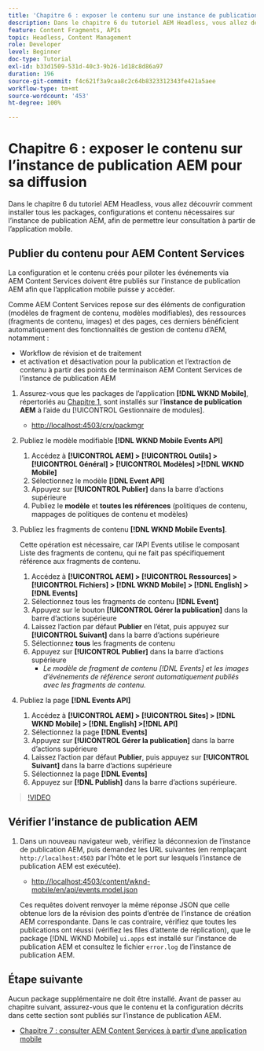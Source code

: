 ```yaml
---
title: 'Chapitre 6 : exposer le contenu sur une instance de publication AEM en tant que JSON - Content Services'
description: Dans le chapitre 6 du tutoriel AEM Headless, vous allez découvrir comment installer tous les packages, configurations et contenu nécessaires sur l’instance de publication AEM, afin de permettre leur consultation à partir de l’application mobile.
feature: Content Fragments, APIs
topic: Headless, Content Management
role: Developer
level: Beginner
doc-type: Tutorial
exl-id: b33d1509-531d-40c3-9b26-1d18c8d86a97
duration: 196
source-git-commit: f4c621f3a9caa8c2c64b8323312343fe421a5aee
workflow-type: tm+mt
source-wordcount: '453'
ht-degree: 100%

---
```


# Chapitre 6 : exposer le contenu sur l’instance de publication AEM pour sa diffusion

Dans le chapitre 6 du tutoriel AEM Headless, vous allez découvrir comment installer tous les packages, configurations et contenu nécessaires sur l’instance de publication AEM, afin de permettre leur consultation à partir de l’application mobile.

## Publier du contenu pour AEM Content Services

La configuration et le contenu créés pour piloter les événements via AEM Content Services doivent être publiés sur l’instance de publication AEM afin que l’application mobile puisse y accéder.

Comme AEM Content Services repose sur des éléments de configuration (modèles de fragment de contenu, modèles modifiables), des ressources (fragments de contenu, images) et des pages, ces derniers bénéficient automatiquement des fonctionnalités de gestion de contenu d’AEM, notamment :

* Workflow de révision et de traitement
* et activation et désactivation pour la publication et l’extraction de contenu à partir des points de terminaison AEM Content Services de l’instance de publication AEM

1. Assurez-vous que les packages de l’application **[!DNL WKND Mobile]**, répertoriés au [Chapitre 1](./chapter-1.md#wknd-mobile-application-packages), sont installés sur l’**instance de publication AEM** à l’aide du [!UICONTROL Gestionnaire de modules].
   * [http://localhost:4503/crx/packmgr](http://localhost:4503/crx/packmgr)

1. Publiez le modèle modifiable **[!DNL WKND Mobile Events API]**
   1. Accédez à **[!UICONTROL AEM] > [!UICONTROL Outils] > [!UICONTROL Général] > [!UICONTROL Modèles] >[!DNL WKND Mobile]**
   1. Sélectionnez le modèle **[!DNL Event API]**
   1. Appuyez sur **[!UICONTROL Publier]** dans la barre d’actions supérieure
   1. Publiez le **modèle** et **toutes les références** (politiques de contenu, mappages de politiques de contenu et modèles)

1. Publiez les fragments de contenu **[!DNL WKND Mobile Events]**.

   Cette opération est nécessaire, car l’API Events utilise le composant Liste des fragments de contenu, qui ne fait pas spécifiquement référence aux fragments de contenu.

   1. Accédez à **[!UICONTROL AEM] > [!UICONTROL Ressources] > [!UICONTROL Fichiers] > [!DNL WKND Mobile] > [!DNL English] >[!DNL Events]**
   1. Sélectionnez tous les fragments de contenu **[!DNL Event]**
   1. Appuyez sur le bouton **[!UICONTROL Gérer la publication]** dans la barre d’actions supérieure
   1. Laissez l’action par défaut **Publier** en l’état, puis appuyez sur **[!UICONTROL Suivant]** dans la barre d’actions supérieure
   1. Sélectionnez **tous** les fragments de contenu
   1. Appuyez sur **[!UICONTROL Publier]** dans la barre d’actions supérieure
      * *Le modèle de fragment de contenu [!DNL Events] et les images d’événements de référence seront automatiquement publiés avec les fragments de contenu.*

1. Publiez la page **[!DNL Events API]**
   1. Accédez à **[!UICONTROL AEM] > [!UICONTROL Sites] > [!DNL WKND Mobile] > [!DNL English] >[!DNL API]**
   1. Sélectionnez la page **[!DNL Events]**
   1. Appuyez sur **[!UICONTROL Gérer la publication]** dans la barre d’actions supérieure
   1. Laissez l’action par défaut **Publier**, puis appuyez sur **[!UICONTROL Suivant]** dans la barre d’actions supérieure
   1. Sélectionnez la page **[!DNL Events]**
   1. Appuyez sur **[!DNL Publish]** dans la barre d’actions supérieure.

>[!VIDEO](https://video.tv.adobe.com/v/28343?quality=12&learn=on)

## Vérifier l’instance de publication AEM

1. Dans un nouveau navigateur web, vérifiez la déconnexion de l’instance de publication AEM, puis demandez les URL suivantes (en remplaçant `http://localhost:4503` par l’hôte et le port sur lesquels l’instance de publication AEM est exécutée).

   * [http://localhost:4503/content/wknd-mobile/en/api/events.model.json](http://localhost:4503/content/wknd-mobile/en/api/events.model.tidy.json)

   Ces requêtes doivent renvoyer la même réponse JSON que celle obtenue lors de la révision des points d’entrée de l’instance de création AEM correspondante. Dans le cas contraire, vérifiez que toutes les publications ont réussi (vérifiez les files d’attente de réplication), que le package [!DNL WKND Mobile] `ui.apps` est installé sur l’instance de publication AEM et consultez le fichier `error.log` de l’instance de publication AEM.

## Étape suivante

Aucun package supplémentaire ne doit être installé. Avant de passer au chapitre suivant, assurez-vous que le contenu et la configuration décrits dans cette section sont publiés sur l’instance de publication AEM.

* [Chapitre 7 : consulter AEM Content Services à partir d’une application mobile](./chapter-7.md)
